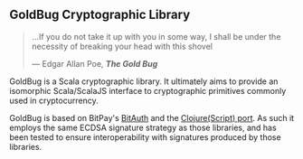 GoldBug Cryptographic Library
-----------------------------

> ...If you do not take it up with you in some way, I shall be under the necessity of breaking your head with this shovel
>
> ― Edgar Allan Poe, ***The Gold Bug***

GoldBug is a Scala cryptographic library.  It ultimately aims to provide an isomorphic Scala/ScalaJS interface to cryptographic primitives commonly used in cryptocurrency.

GoldBug is based on BitPay's [BitAuth](https://github.com/bitpay/bitauth) and the [Clojure(Script) port](https://github.com/Sepia-Officinalis/clj-bitauth).  As such it employs the same ECDSA signature strategy as those libraries, and has been tested to ensure interoperability with signatures produced by those libraries.